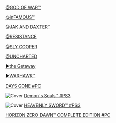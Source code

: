<!-- 

<details>
<summary>layout: page
title: "SONY"
permalink: https://jeuxsf.github.io/JSF/sony/

</details>
  
#### hidden field with metadata

-->

[@GOD OF WAR™]()

[@inFAMOUS™]()

[@JAK AND DAXTER™]()

[@RESISTANCE]()

[@SLY COOPER]()

[@UNCHARTED]()

[►the Getaway](theGetaway.md)

[►WARHAWK™]()

[DAYS GONE #PC]()

![Cover](https://www.mobygames.com/images/covers/s/274978-demon-s-souls-playstation-3-front-cover.jpg)
[Demon's Souls™ #PS3](https://ouo.io/e9VJXn)

![Cover](https://www.mobygames.com/images/covers/s/129602-heavenly-sword-playstation-3-front-cover.jpg)
[HEAVENLY SWORD™ #PS3](https://ouo.io/a4Fk9A)

[HORIZON ZERO DAWN™ COMPLETE EDITION #PC]()

